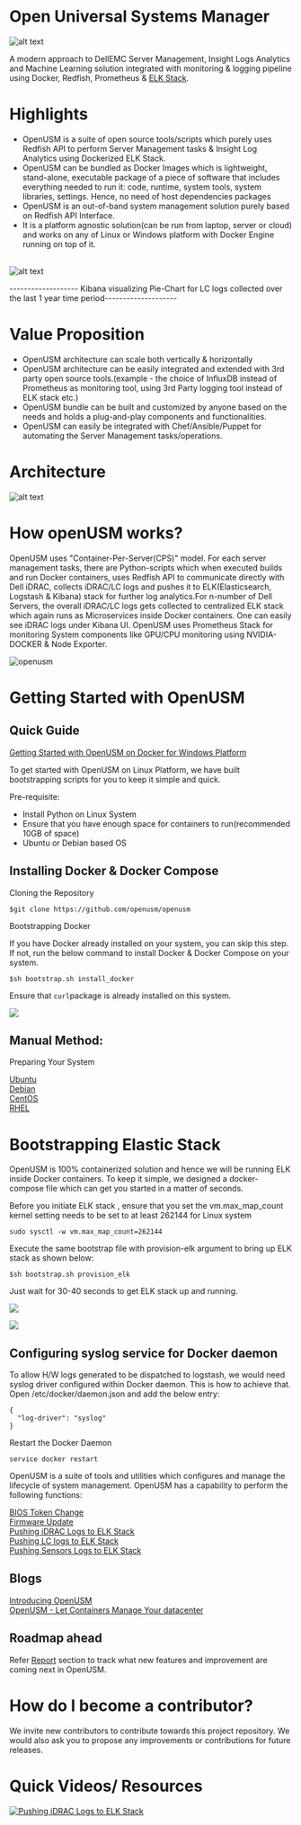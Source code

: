 # Open Universal Systems Manager

![alt text](https://github.com/openusm/openusm/blob/master/images/openusm_logo.png)

A modern approach to DellEMC Server Management, Insight Logs Analytics and Machine Learning solution integrated with monitoring & logging pipeline using Docker, Redfish, Prometheus & [ELK Stack](https://github.com/openusm/openusm/tree/master/logging).

# Highlights

- OpenUSM is a suite of open source tools/scripts which purely uses Redfish API to perform Server Management tasks & Insight Log Analytics using Dockerized ELK Stack.
- OpenUSM can be bundled as Docker Images which is lightweight, stand-alone, executable package of a piece of software that includes everything needed to run it: code, runtime, system tools, system libraries, settings. Hence, no need of host dependencies packages
- OpenUSM is an out-of-band system management solution purely based on Redfish API Interface.
- It is a platform agnostic solution(can be run from laptop, server or cloud) and works on any of Linux or Windows platform with Docker Engine running on top of it.
<br></br>

![alt text](https://github.com/openusm/openusm/blob/master/images/kibana_openusm.png)
<p>    ------------------- Kibana visualizing Pie-Chart for LC logs collected over the last 1 year time period--------------------</p>

# Value Proposition

- OpenUSM architecture can scale both vertically & horizontally
- OpenUSM architecture can be easily integrated and extended with 3rd party open source tools.(example - the choice of InfluxDB instead of Prometheus as monitoring tool, using 3rd Party logging tool instead of ELK stack etc.)
- OpenUSM bundle can be built and customized by anyone based on the needs and holds a plug-and-play components and functionalities.
- OpenUSM can easily be integrated with Chef/Ansible/Puppet for automating the Server Management tasks/operations.

# Architecture

![alt text](https://github.com/openusm/openusm/blob/master/images/openusm_technology_overview.png)

# How openUSM works?

OpenUSM uses "Container-Per-Server(CPS)" model. For each server management tasks, there are Python-scripts which when executed builds and run Docker containers, uses Redfish API to communicate directly with Dell iDRAC, collects iDRAC/LC logs and pushes it to ELK(Elasticsearch, Logstash & Kibana) stack for further log analytics.For n-number of Dell Servers, the overall iDRAC/LC logs gets collected to centralized ELK stack which again runs as Microservices inside Docker containers. One can easily see iDRAC logs under Kibana UI. OpenUSM uses Prometheus Stack for monitoring System components like GPU/CPU monitoring using NVIDIA-DOCKER & Node Exporter. 



![openusm](https://github.com/openusm/openusm/blob/master/images/openusm_workflow.png)


# Getting Started with OpenUSM

## Quick Guide

[Getting Started with OpenUSM on Docker for Windows Platform](http://collabnix.com/getting-started-with-openusm-on-docker-for-windows-platform/)<br>


To get started with OpenUSM on Linux Platform, we have built bootstrapping scripts for you to keep it simple and quick. 

Pre-requisite:

- Install Python on Linux System
- Ensure that you have enough space for containers to run(recommended 10GB of space)
- Ubuntu or Debian based OS

## Installing Docker & Docker Compose


Cloning the Repository

``` 
$git clone https://github.com/openusm/openusm
```

Bootstrapping Docker

If you have Docker already installed on your system, you can skip this step. If not, run the below command to install Docker & Docker Compose on your system.

 ```
 $sh bootstrap.sh install_docker
```

Ensure that ```curl```package is already installed on this system.

<a href="https://asciinema.org/a/D7Sy9ouLPWc3aWa5RVPKuMOaK" target="_blank"><img src="https://asciinema.org/a/D7Sy9ouLPWc3aWa5RVPKuMOaK.png" /></a>

## Manual Method:

Preparing Your System

[Ubuntu](docs/os/ubuntu-installation.md) <br>
[Debian](docs/os/debian-installation.md) <br>
[CentOS](docs/os/centos-installation.md) <br>
[RHEL](docs/os/rhel-installation.md) <br>

# Bootstrapping Elastic Stack

OpenUSM is 100% containerized solution and hence we will be running ELK inside Docker containers. To keep it simple, we designed a docker-compose file which can get you started in a matter of seconds. 

Before you initiate ELK stack , ensure that you set the vm.max_map_count kernel setting needs to be set to at least 262144 for Linux system

```
sudo sysctl -w vm.max_map_count=262144
```

Execute the same bootstrap file with provision-elk argument to bring up ELK stack as shown below:

 ```
 $sh bootstrap.sh provision_elk
```

Just wait for 30-40 seconds to get ELK stack up and running.

<a href="https://asciinema.org/a/cBXn0IBsmf97zoHZLI3Qtgl7B" target="_blank"><img src="https://asciinema.org/a/cBXn0IBsmf97zoHZLI3Qtgl7B.png" /></a>

<a href="https://asciinema.org/a/AJzkQ1po7uozrM1ER7IZbY8ct" target="_blank"><img src="https://asciinema.org/a/AJzkQ1po7uozrM1ER7IZbY8ct.png" /></a>

## Configuring syslog service for Docker daemon

To allow H/W logs generated to be dispatched to logstash, we would need syslog driver configured within Docker daemon. This is how to achieve that. Open /etc/docker/daemon.json and add the below entry:

```
{
  "log-driver": "syslog"
}
```

Restart the Docker Daemon

```
service docker restart
```

OpenUSM is a suite of tools and utilities which configures and manage the lifecycle of system management. OpenUSM has a capability to perform the following functions:

[BIOS Token Change](docs/bios-token.md) <br>
[Firmware Update](docs/firmware.md)<br>
[Pushing iDRAC Logs to ELK Stack](docs/idrac2elk.md)<br>
[Pushing LC logs to ELK Stack](docs/lc2elk.md)<br>
[Pushing Sensors Logs to ELK Stack](docs/sensors2elk.md)<br>


## Blogs

[Introducing OpenUSM](http://en.community.dell.com/techcenter/systems-management/w/wiki/12502.introducing-openusm-simplifying-server-management-insight-log-analytics-using-docker-containers)<br>
[OpenUSM - Let Containers Manage Your datacenter](http://collabnix.com/introducing-openusm-simplifying-server-management-insight-log-analytics-using-docker-containers/)<br>


## Roadmap ahead

Refer [Report](https://github.com/openusm/openusm/tree/master/reports) section to track what new features and improvement are coming next in OpenUSM.

# How do I become a contributor?

We invite new contributors to contribute towards this project repository. We would also ask you to propose any improvements or contributions for future releases.

# Quick Videos/ Resources

[![Pushing iDRAC Logs to ELK Stack](https://github.com/openusm/openusm/blob/master/images/idrac_elk_logs.png)](https://www.youtube.com/watch?v=jbg4gcp0M8M)
